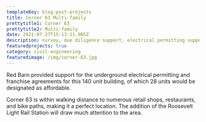 ```yaml
---
templateKey: blog-post-projects
title: Corner 63 Multi-family
prettytitle1: Corner 63
prettytitle2: Multi-family
date: 2021-07-27T15:13:11.905Z
description: survey, due diligence support, electrical permitting support
featuredprojects: true
category: civil-engineering
featuredimage: /img/corner-63.jpg
---
```

Red Barn provided support for the underground electrical permitting and franchise agreements for this  140 unit building, of which 28 units would be designated as affordable. 

Corner 63 is within walking distance to numerous retail shops, restaurants, and bike paths, making it a perfect location. The addition of the Roosevelt Light Rail Station will draw much attention to the area.